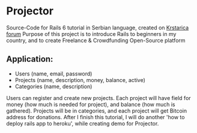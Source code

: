 # Projector
Source-Code for Rails 6 tutorial in Serbian language, created on [Krstarica forum](https://forum.krstarica.com)
Purpose of this project is to introduce Rails to beginners in my country, and to create Freelance & Crowdfunding Open-Source platform

## Application:

 - Users (name, email, password)
 - Projects (name, description, money, balance, active)
 - Categories (name, description)
 
Users can register and create new projects. Each project will have field for money (how much is needed for project), and balance (how much is gathered). Projects will be in categories, and each project will get Bitcoin address for donations. After I finish this tutorial, I will do another 'how to deploy rails app to heroku', while creating demo for Projector.
